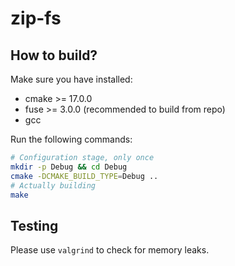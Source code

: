 # zip-fs

## How to build?
Make sure you have installed:
- cmake >= 17.0.0
- fuse >= 3.0.0 (recommended to build from repo)
- gcc

Run the following commands:
```bash
# Configuration stage, only once
mkdir -p Debug && cd Debug
cmake -DCMAKE_BUILD_TYPE=Debug ..
# Actually building
make
```

## Testing
Please use `valgrind` to check for memory leaks.
